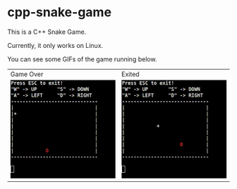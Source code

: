 # cpp-snake-game

This is a C++ Snake Game.

Currently, it only works on Linux.

You can see some GIFs of the game running below.

<table>
	<tr>
		<td>Game Over</td>
		<td>Exited</td>
	</tr>
	<tr>
		<td><img alt="Game Over" src="https://raw.githubusercontent.com/AyresMonteiro/cpp-snake-game/main/media/snake_game-game_over.gif"/></td>
		<td><img alt="Exited" src="https://raw.githubusercontent.com/AyresMonteiro/cpp-snake-game/main/media/snake_game-pressed_esc.gif" /></td>
	</tr>
</table>

